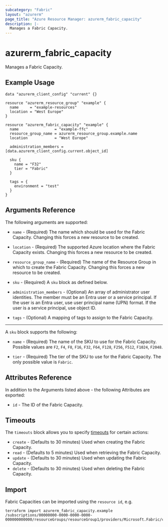 ```yaml
---
subcategory: "Fabric"
layout: "azurerm"
page_title: "Azure Resource Manager: azurerm_fabric_capacity"
description: |-
  Manages a Fabric Capacity.
---
```


# azurerm_fabric_capacity

Manages a Fabric Capacity.

## Example Usage

```hcl
data "azurerm_client_config" "current" {}

resource "azurerm_resource_group" "example" {
  name     = "example-resources"
  location = "West Europe"
}

resource "azurerm_fabric_capacity" "example" {
  name                = "example-ffc"
  resource_group_name = azurerm_resource_group.example.name
  location            = "West Europe"

  administration_members = [data.azurerm_client_config.current.object_id]

  sku {
    name = "F32"
    tier = "Fabric"
  }

  tags = {
    environment = "test"
  }
}
```

## Arguments Reference

The following arguments are supported:

* `name` - (Required) The name which should be used for the Fabric Capacity. Changing this forces a new resource to be created.

* `location` - (Required) The supported Azure location where the Fabric Capacity exists. Changing this forces a new resource to be created.

* `resource_group_name` - (Required) The name of the Resource Group in which to create the Fabric Capacity. Changing this forces a new resource to be created.

* `sku` - (Required) A `sku` block as defined below.

* `administration_members` - (Optional) An array of administrator user identities. The member must be an Entra user or a service principal. If the user is an Entra user, use user principal name (UPN) format. If the user is a service principal, use object ID.

* `tags` - (Optional) A mapping of tags to assign to the Fabric Capacity.

---

A `sku` block supports the following:

* `name` - (Required) The name of the SKU to use for the Fabric Capacity. Possible values are `F2`, `F4`, `F8`, `F16`, `F32`, `F64`, `F128`, `F256`, `F512`, `F1024`, `F2048`.

* `tier` - (Required) The tier of the SKU to use for the Fabric Capacity. The only possible value is `Fabric`.

## Attributes Reference

In addition to the Arguments listed above - the following Attributes are exported:

* `id` - The ID of the Fabric Capacity.

## Timeouts

The `timeouts` block allows you to specify [timeouts](https://www.terraform.io/docs/configuration/resources.html#timeouts) for certain actions:

* `create` - (Defaults to 30 minutes) Used when creating the Fabric Capacity.
* `read` - (Defaults to 5 minutes) Used when retrieving the Fabric Capacity.
* `update` - (Defaults to 30 minutes) Used when updating the Fabric Capacity.
* `delete` - (Defaults to 30 minutes) Used when deleting the Fabric Capacity.

## Import

Fabric Capacities can be imported using the `resource id`, e.g.

```shell
terraform import azurerm_fabric_capacity.example /subscriptions/00000000-0000-0000-0000-000000000000/resourceGroups/resourceGroup1/providers/Microsoft.Fabric/capacities/capacity1
```
